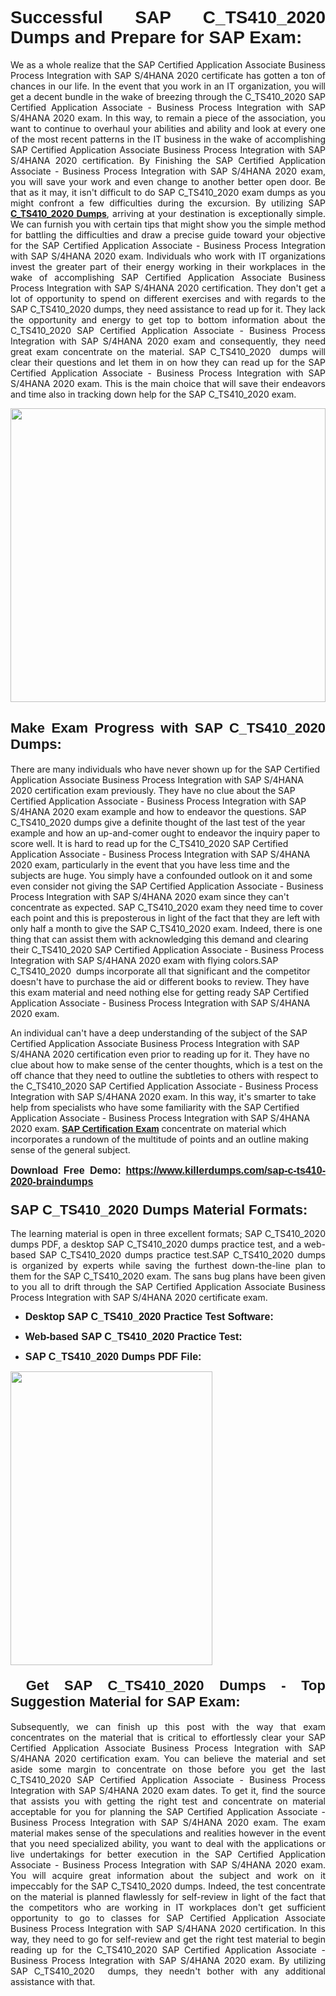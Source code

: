 <h1 dir="ltr" style="text-align: justify;"><strong><span style="font-family:Verdana,Geneva,sans-serif;">Successful SAP C_TS410_2020 Dumps and Prepare for SAP Exam:</span></strong></h1>

<p dir="ltr" style="text-align: justify;">We as a whole realize that the SAP Certified Application Associate Business Process Integration with SAP S/4HANA 2020 certificate has gotten a ton of chances in our life. In the event that you work in an IT organization, you will get a decent bundle in the wake of breezing through the C_TS410_2020 SAP Certified Application Associate - Business Process Integration with SAP S/4HANA 2020 exam. In this way, to remain a piece of the association, you want to continue to overhaul your abilities and ability and look at every one of the most recent patterns in the IT business in the wake of accomplishing SAP Certified Application Associate Business Process Integration with SAP S/4HANA 2020 certification. By Finishing the SAP Certified Application Associate - Business Process Integration with SAP S/4HANA 2020 exam, you will save your work and even change to another better open door. Be that as it may, it isn't difficult to do SAP C_TS410_2020 exam dumps as you might confront a few difficulties during the excursion. By utilizing SAP <a href="https://www.killerdumps.com/sap-c-ts410-2020-braindumps" target="_self"><strong>C_TS410_2020 Dumps</strong></a>, arriving at your destination is exceptionally simple. We can furnish you with certain tips that might show you the simple method for battling the difficulties and draw a precise guide toward your objective for the SAP Certified Application Associate - Business Process Integration with SAP S/4HANA 2020 exam. Individuals who work with IT organizations invest the greater part of their energy working in their workplaces in the wake of accomplishing SAP Certified Application Associate Business Process Integration with SAP S/4HANA 2020 certification. They don't get a lot of opportunity to spend on different exercises and with regards to the SAP C_TS410_2020 dumps, they need assistance to read up for it. They lack the opportunity and energy to get top to bottom information about the C_TS410_2020 SAP Certified Application Associate - Business Process Integration with SAP S/4HANA 2020 exam and consequently, they need great exam concentrate on the material. SAP C_TS410_2020  dumps will clear their questions and let them in on how they can read up for the SAP Certified Application Associate - Business Process Integration with SAP S/4HANA 2020 exam. This is the main choice that will save their endeavors and time also in tracking down help for the SAP C_TS410_2020 exam.</p>

<p dir="ltr" style="text-align: justify;"><a href="https://www.killerdumps.com/sap-c-ts410-2020-braindumps" target="_self"><img alt="" src="https://lh3.googleusercontent.com/pw/AMWts8Awo2L3zgHzQ6YfEmTe4jLqDbxcIWs-TOQz5oRk2dAajsIGMCHHXkUvz1_W12Lx2ypOi5ioDTe0jlF2aDjYrAZ3HwJUDwZY99Re8JaaHoXaCpDum_Ib20Z-0s6sXPwVnAAg0ajISCJB1vP2JoakWNrn=w1094-h617-no?authuser=4" style="width: 100%; height: 470px;" /></a></p>

<h2 dir="ltr" style="text-align: justify;"><span style="font-size:22px;"><span style="font-family:Verdana,Geneva,sans-serif;"><strong>Make Exam Progress with SAP C_TS410_2020 Dumps:</strong></span></span></h2>

<p>There are many individuals who have never shown up for the SAP Certified Application Associate Business Process Integration with SAP S/4HANA 2020 certification exam previously. They have no clue about the SAP Certified Application Associate - Business Process Integration with SAP S/4HANA 2020 exam example and how to endeavor the questions. SAP C_TS410_2020 dumps give a definite thought of the last test of the year example and how an up-and-comer ought to endeavor the inquiry paper to score well. It is hard to read up for the C_TS410_2020 SAP Certified Application Associate - Business Process Integration with SAP S/4HANA 2020 exam, particularly in the event that you have less time and the subjects are huge. You simply have a confounded outlook on it and some even consider not giving the SAP Certified Application Associate - Business Process Integration with SAP S/4HANA 2020 exam since they can't concentrate as expected. SAP C_TS410_2020 exam they need time to cover each point and this is preposterous in light of the fact that they are left with only half a month to give the SAP C_TS410_2020 exam. Indeed, there is one thing that can assist them with acknowledging this demand and clearing their C_TS410_2020 SAP Certified Application Associate - Business Process Integration with SAP S/4HANA 2020 exam with flying colors.SAP C_TS410_2020  dumps incorporate all that significant and the competitor doesn't have to purchase the aid or different books to review. They have this exam material and need nothing else for getting ready SAP Certified Application Associate - Business Process Integration with SAP S/4HANA 2020 exam.</p>

<p>An individual can't have a deep understanding of the subject of the SAP Certified Application Associate Business Process Integration with SAP S/4HANA 2020 certification even prior to reading up for it. They have no clue about how to make sense of the center thoughts, which is a test on the off chance that they need to outline the subtleties to others with respect to the C_TS410_2020 SAP Certified Application Associate - Business Process Integration with SAP S/4HANA 2020 exam. In this way, it's smarter to take help from specialists who have some familiarity with the SAP Certified Application Associate - Business Process Integration with SAP S/4HANA 2020 exam. <a href="https://www.killerdumps.com/sap-certified-application-associate-braindumps" target="_self"><span style="font-family:Verdana,Geneva,sans-serif;"><strong>SAP Certification Exam</strong></span></a> concentrate on material which incorporates a rundown of the multitude of points and an outline making sense of the general subject.</p>

<p dir="ltr" style="text-align: justify;"><span style="font-size:16px;"><strong><span style="font-family:Verdana,Geneva,sans-serif;">Download Free Demo:</span> <span style="font-family:Verdana,Geneva,sans-serif;"><a href="https://www.killerdumps.com/sap-c-ts410-2020-braindumps" target="_self">https://www.killerdumps.com/sap-c-ts410-2020-braindumps</a></span></strong></span></p>

<h3 dir="ltr" style="text-align: justify;"><span style="font-size:22px;"><span style="font-family:Verdana,Geneva,sans-serif;"><strong>SAP C_TS410_2020 Dumps Material Formats:</strong></span></span></h3>

<p dir="ltr" style="text-align: justify;">The learning material is open in three excellent formats; SAP C_TS410_2020 dumps PDF, a desktop SAP C_TS410_2020 dumps practice test, and a web-based SAP C_TS410_2020 dumps practice test.SAP C_TS410_2020 dumps is organized by experts while saving the furthest down-the-line plan to them for the SAP C_TS410_2020 exam. The sans bug plans have been given to you all to drift through the SAP Certified Application Associate Business Process Integration with SAP S/4HANA 2020 certificate exam.</p>

<ul dir="ltr">
	<li style="text-align: justify;"><span style="font-size:16px;"><span style="font-family:Verdana,Geneva,sans-serif;"><b>Desktop SAP C_TS410_2020 Practice Test Software: </b></span></span></li>
	<li>
	<p style="text-align: justify;"><span style="font-size:16px;"><span style="font-family:Verdana,Geneva,sans-serif;"><b id="docs-internal-guid-44b45a43-7fff-2325-b530-fbb6de77fdb4">Web-based SAP C_TS410_2020 Practice Test:</b></span></span></p>
	</li>
	<li role="presentation" style="text-align: justify;"><span style="font-size:16px;"><span style="font-family:Verdana,Geneva,sans-serif;"><b id="docs-internal-guid-44b45a43-7fff-2325-b530-fbb6de77fdb4">SAP C_TS410_2020 Dumps PDF File:</b> </span></span></li>
</ul>

<p dir="ltr" style="text-align: justify;"><a href="https://www.killerdumps.com/sap-c-ts410-2020-braindumps" target="_self"><img alt="" src="https://lh3.googleusercontent.com/pw/AMWts8CR33J04bOu9wNL3aGQNS_cffbm9qG0dYlzNa7jaVRlu36NaqLUkPj87QUCEYgQ087WQBX4YzZab1Ct1ZaPSD1ohUM013qbyl3-qoDtth7Ytn5H6cFE4BPL9s9SN2MoZ9MJ9latZ6qQid198jBoO4eR=w598-h560-no?authuser=4" style="width: 80%; height: 470px;" /></a></p>

<h4 dir="ltr" style="text-align: justify;"><span style="font-size:22px;"><span style="font-family:Verdana,Geneva,sans-serif;"><strong> Get SAP C_TS410_2020 Dumps - Top Suggestion Material for SAP Exam:</strong></span></span></h4>

<p dir="ltr" style="text-align: justify;">Subsequently, we can finish up this post with the way that exam concentrates on the material that is critical to effortlessly clear your SAP Certified Application Associate Business Process Integration with SAP S/4HANA 2020 certification exam. You can believe the material and set aside some margin to concentrate on those before you get the last C_TS410_2020 SAP Certified Application Associate - Business Process Integration with SAP S/4HANA 2020 exam dates. To get it, find the source that assists you with getting the right test and concentrate on material acceptable for you for planning the SAP Certified Application Associate - Business Process Integration with SAP S/4HANA 2020 exam. The exam material makes sense of the speculations and realities however in the event that you need specialized ability, you want to deal with the applications or live undertakings for better execution in the SAP Certified Application Associate - Business Process Integration with SAP S/4HANA 2020 exam. You will acquire great information about the subject and work on it impeccably for the SAP C_TS410_2020 dumps. Indeed, the test concentrate on the material is planned flawlessly for self-review in light of the fact that the competitors who are working in IT workplaces don't get sufficient opportunity to go to classes for SAP Certified Application Associate Business Process Integration with SAP S/4HANA 2020 certification. In this way, they need to go for self-review and get the right test material to begin reading up for the C_TS410_2020 SAP Certified Application Associate - Business Process Integration with SAP S/4HANA 2020 exam. By utilizing SAP C_TS410_2020  dumps, they needn't bother with any additional assistance with that.</p>
